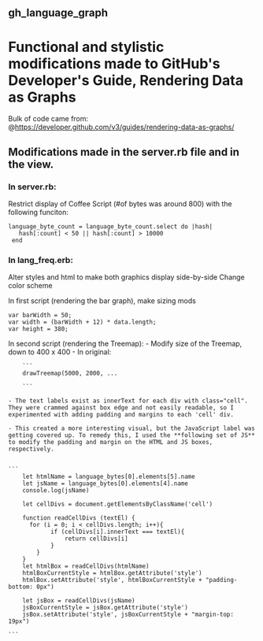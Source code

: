 ## gh_language_graph

# Functional and stylistic modifications made to GitHub's Developer's Guide, Rendering Data as Graphs

Bulk of code came from: @https://developer.github.com/v3/guides/rendering-data-as-graphs/

## Modifications made in the server.rb file and in the view.

### In server.rb:
  Restrict display of Coffee Script (#of bytes was around 800) with the following funciton:

  ```
  language_byte_count = language_byte_count.select do |hash|
     hash[:count] < 50 || hash[:count] > 10000
   end
   ```

### In lang_freq.erb:
  Alter styles and html to make both graphics display side-by-side
  Change color scheme

  In first script (rendering the bar graph), make sizing mods

  ```
  var barWidth = 50;
  var width = (barWidth + 12) * data.length;
  var height = 380;
  ```

  In second script (rendering the Treemap):
    - Modify size of the Treemap, down to 400 x 400
      - In original:

        ```
        drawTreemap(5000, 2000, ...

        ```

    - The text labels exist as innerText for each div with class="cell". They were crammed against box edge and not easily readable, so I experimented with adding padding and margins to each 'cell' div.

    - This created a more interesting visual, but the JavaScript label was getting covered up. To remedy this, I used the **following set of JS** to modify the padding and margin on the HTML and JS boxes, respectively.


    ```
        let htmlName = language_bytes[0].elements[5].name
        let jsName = language_bytes[0].elements[4].name
        console.log(jsName)

        let cellDivs = document.getElementsByClassName('cell')

        function readCellDivs (textEl) {
          for (i = 0; i < cellDivs.length; i++){
                if (cellDivs[i].innerText === textEl){
                    return cellDivs[i]
                }
            }
        }
        let htmlBox = readCellDivs(htmlName)
        htmlBoxCurrentStyle = htmlBox.getAttribute('style')
        htmlBox.setAttribute('style', htmlBoxCurrentStyle + "padding-bottom: 0px")

        let jsBox = readCellDivs(jsName)
        jsBoxCurrentStyle = jsBox.getAttribute('style')
        jsBox.setAttribute('style', jsBoxCurrentStyle + "margin-top: 19px")

    ```
